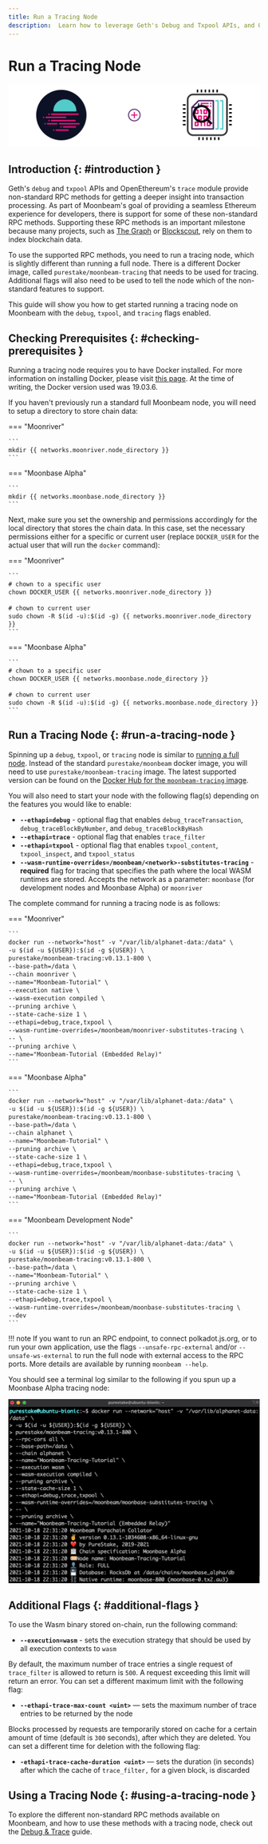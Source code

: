 ```yaml
---
title: Run a Tracing Node
description:  Learn how to leverage Geth's Debug and Txpool APIs, and OpenEthereum's Trace module to run a tracing node on Moonbeam
---
```


# Run a Tracing Node

![Debug & Trace Moonbeam Banner](/images/node-operators/networks/tracing-node/tracing-node-banner.png)

## Introduction {: #introduction } 

Geth's `debug` and `txpool` APIs and OpenEthereum's `trace` module provide non-standard RPC methods for getting a deeper insight into transaction processing. As part of Moonbeam's goal of providing a seamless Ethereum experience for developers, there is support for some of these non-standard RPC methods. Supporting these RPC methods is an important milestone because many projects, such as [The Graph](https://thegraph.com/) or [Blockscout](https://docs.blockscout.com/), rely on them to index blockchain data.

To use the supported RPC methods, you need to run a tracing node, which is slightly different than running a full node. There is a different Docker image, called `purestake/moonbeam-tracing` that needs to be used for tracing. Additional flags will also need to be used to tell the node which of the non-standard features to support.

This guide will show you how to get started running a tracing node on Moonbeam with the `debug`, `txpool`, and `tracing` flags enabled.

## Checking Prerequisites {: #checking-prerequisites }

Running a tracing node requires you to have Docker installed. For more information on installing Docker, please visit [this page](https://docs.docker.com/get-docker/). At the time of writing, the Docker version used was 19.03.6.

If you haven't previously run a standard full Moonbeam node, you will need to setup a directory to store chain data:

=== "Moonriver"

    ```
    mkdir {{ networks.moonriver.node_directory }}
    ```

=== "Moonbase Alpha"

    ```
    mkdir {{ networks.moonbase.node_directory }}
    ```

Next, make sure you set the ownership and permissions accordingly for the local directory that stores the chain data. In this case, set the necessary permissions either for a specific or current user (replace `DOCKER_USER` for the actual user that will run the `docker` command):

=== "Moonriver"

    ```
    # chown to a specific user
    chown DOCKER_USER {{ networks.moonriver.node_directory }}

    # chown to current user
    sudo chown -R $(id -u):$(id -g) {{ networks.moonriver.node_directory }}
    ```


=== "Moonbase Alpha"

    ```
    # chown to a specific user
    chown DOCKER_USER {{ networks.moonbase.node_directory }}

    # chown to current user
    sudo chown -R $(id -u):$(id -g) {{ networks.moonbase.node_directory }}
    ```

## Run a Tracing Node {: #run-a-tracing-node }

Spinning up a `debug`, `txpool`, or `tracing` node is similar to [running a full node](/node-operators/networks/run-a-node/overview/). Instead of the standard `purestake/moonbeam` docker image, you will need to use `purestake/moonbeam-tracing` image. The latest supported version can be found on the [Docker Hub for the `moonbeam-tracing` image](https://hub.docker.com/r/purestake/moonbeam-tracing/tags).

You will also need to start your node with the following flag(s) depending on the features you would like to enable:

  - **`--ethapi=debug`** - optional flag that enables `debug_traceTransaction`, `debug_traceBlockByNumber`, and `debug_traceBlockByHash`
  - **`--ethapi=trace`** - optional flag that enables `trace_filter` 
  - **`--ethapi=txpool`** - optional flag that enables `txpool_content`, `txpool_inspect`, and `txpool_status`
  - **`--wasm-runtime-overrides=/moonbeam/<network>-substitutes-tracing`** - **required** flag for tracing that specifies the path where the local WASM runtimes are stored. Accepts the network as a parameter: `moonbase` (for development nodes and Moonbase Alpha) or `moonriver` 

The complete command for running a tracing node is as follows:

=== "Moonriver"

    ```
    docker run --network="host" -v "/var/lib/alphanet-data:/data" \
    -u $(id -u ${USER}):$(id -g ${USER}) \
    purestake/moonbeam-tracing:v0.13.1-800 \
    --base-path=/data \
    --chain moonriver \
    --name="Moonbeam-Tutorial" \
    --execution native \
    --wasm-execution compiled \
    --pruning archive \
    --state-cache-size 1 \
    --ethapi=debug,trace,txpool \
    --wasm-runtime-overrides=/moonbeam/moonriver-substitutes-tracing \
    -- \
    --pruning archive \
    --name="Moonbeam-Tutorial (Embedded Relay)"
    ```

=== "Moonbase Alpha"

    ```
    docker run --network="host" -v "/var/lib/alphanet-data:/data" \
    -u $(id -u ${USER}):$(id -g ${USER}) \
    purestake/moonbeam-tracing:v0.13.1-800 \
    --base-path=/data \
    --chain alphanet \
    --name="Moonbeam-Tutorial" \
    --pruning archive \
    --state-cache-size 1 \
    --ethapi=debug,trace,txpool \
    --wasm-runtime-overrides=/moonbeam/moonbase-substitutes-tracing \
    -- \
    --pruning archive \
    --name="Moonbeam-Tutorial (Embedded Relay)"
    ```

  === "Moonbeam Development Node"

    ```
    docker run --network="host" -v "/var/lib/alphanet-data:/data" \
    -u $(id -u ${USER}):$(id -g ${USER}) \
    purestake/moonbeam-tracing:v0.13.1-800 \
    --base-path=/data \
    --name="Moonbeam-Tutorial" \
    --pruning archive \
    --state-cache-size 1 \
    --ethapi=debug,trace,txpool \
    --wasm-runtime-overrides=/moonbeam/moonbase-substitutes-tracing \
    --dev
    ```

!!! note
    If you want to run an RPC endpoint, to connect polkadot.js.org, or to run your own application, use the flags `--unsafe-rpc-external` and/or `--unsafe-ws-external` to run the full node with external access to the RPC ports.  More details are available by running `moonbeam --help`.  

You should see a terminal log similar to the following if you spun up a Moonbase Alpha tracing node:

![Debug API](/images/builders/tools/debug-trace/debug-trace-1.png)

## Additional Flags {: #additional-flags }

To use the Wasm binary stored on-chain, run the following command:

  - **`--execution=wasm`** - sets the execution strategy that should be used by all execution contexts to `wasm`

By default, the maximum number of trace entries a single request of `trace_filter` is allowed to return is `500`. A request exceeding this limit will return an error. You can set a different maximum limit with the following flag:

  - **`--ethapi-trace-max-count <uint>`** — sets the maximum number of trace entries to be returned by the node

Blocks processed by requests are temporarily stored on cache for a certain amount of time (default is `300` seconds), after which they are deleted. You can set a different time for deletion with the following flag:

  - **`-ethapi-trace-cache-duration <uint>`** — sets the duration (in seconds) after which the cache of `trace_filter,` for a given block, is discarded

## Using a Tracing Node {: #using-a-tracing-node }

To explore the different non-standard RPC methods available on Moonbeam, and how to use these methods with a tracing node, check out the [Debug & Trace](/builders/tools/debug-trace/) guide.
